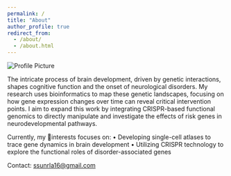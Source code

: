 ```yaml
---
permalink: /
title: "About"
author_profile: true
redirect_from: 
  - /about/
  - /about.html
---
```


![Profile Picture](Landscape.png)

The intricate process of brain development, driven by genetic interactions, shapes cognitive function and the onset of neurological disorders. 
My research uses bioinformatics to map these genetic landscapes, focusing on how gene expression changes over time can reveal critical intervention points. 
I aim to expand this work by integrating CRISPR-based functional genomics to directly manipulate and investigate the effects of risk genes in neurodevelopmental pathways.

Currently, my interests focuses on:
	•	Developing single-cell atlases to trace gene dynamics in brain development
	•	Utilizing CRISPR technology to explore the functional roles of disorder-associated genes

Contact: ssunrla16@gmail.com

